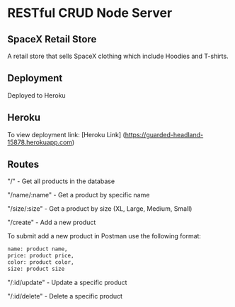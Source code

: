# RESTful CRUD Node Server

## SpaceX Retail Store
A retail store that sells SpaceX clothing which include Hoodies and T-shirts. 

## Deployment 
Deployed to Heroku

## Heroku 
To view deployment link:
[Heroku Link] (https://guarded-headland-15878.herokuapp.com)


## Routes

"/" - Get all products in the database

"/name/:name" - Get a product by specific name

"/size/:size" - Get a product by size (XL, Large, Medium, Small)

"/create" - Add a new product


To submit add a new product in Postman use the following format:

```bash 
name: product name,
price: product price,
color: product color,
size: product size
```

"/:id/update" - Update a specific product

"/:id/delete" - Delete a specific product